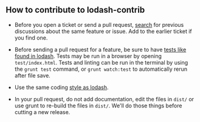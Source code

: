 ## How to contribute to lodash-contrib

* Before you open a ticket or send a pull request, [search](https://github.com/documentcloud/lodash-contrib/issues) for previous discussions about the same feature or issue. Add to the earlier ticket if you find one.

* Before sending a pull request for a feature, be sure to have [tests like found in lodash](http://lodashjs.org/test/). Tests may be run in a browser by opening `test/index.html`. Tests and linting can be run in the terminal by using the `grunt test` command, or `grunt watch:test` to automatically rerun after file save.

* Use the same coding  [style as lodash](https://github.com/documentcloud/lodash/blob/master/lodash.js).

* In your pull request, do not add documentation, edit the files in `dist/` or use grunt to re-build the files in `dist/`. We'll do those things before cutting a new release.
